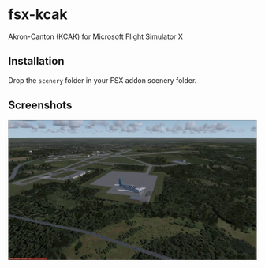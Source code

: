 # fsx-kcak
Akron-Canton (KCAK) for Microsoft Flight Simulator X

## Installation

Drop the `scenery` folder in your FSX addon scenery folder.

## Screenshots

![screen](screen.png)